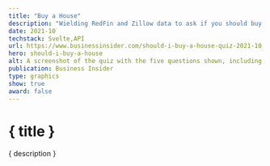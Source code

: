 ```yaml
---
title: "Buy a House"
description: "Wielding RedFin and Zillow data to ask if you should buy a house"
date: 2021-10
techstack: Svelte,API
url: https://www.businessinsider.com/should-i-buy-a-house-quiz-2021-10
hero: should-i-buy-a-house
alt: A screenshot of the quiz with the five questions shown, including credit score, salary, debt, county and desired bedrooms
publication: Business Insider
type: graphics
show: true
award: false
---
```


# { title }

{ description }

